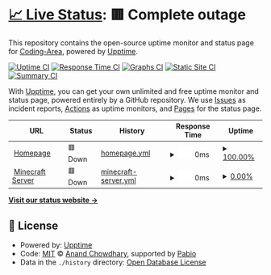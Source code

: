 # [📈 Live Status](https://status.coding-area.net): <!--live status--> **🟥 Complete outage**

This repository contains the open-source uptime monitor and status page for [Coding-Area](coding-area.net), powered by [Upptime](https://github.com/upptime/upptime).

[![Uptime CI](https://github.com/coding-area-net/status.coding-area.net/workflows/Uptime%20CI/badge.svg)](https://github.com/coding-area-net/status.coding-area.net/actions?query=workflow%3A%22Uptime+CI%22)
[![Response Time CI](https://github.com/coding-area-net/status.coding-area.net/workflows/Response%20Time%20CI/badge.svg)](https://github.com/coding-area-net/status.coding-area.net/actions?query=workflow%3A%22Response+Time+CI%22)
[![Graphs CI](https://github.com/coding-area-net/status.coding-area.net/workflows/Graphs%20CI/badge.svg)](https://github.com/coding-area-net/status.coding-area.net/actions?query=workflow%3A%22Graphs+CI%22)
[![Static Site CI](https://github.com/coding-area-net/status.coding-area.net/workflows/Static%20Site%20CI/badge.svg)](https://github.com/coding-area-net/status.coding-area.net/actions?query=workflow%3A%22Static+Site+CI%22)
[![Summary CI](https://github.com/coding-area-net/status.coding-area.net/workflows/Summary%20CI/badge.svg)](https://github.com/coding-area-net/status.coding-area.net/actions?query=workflow%3A%22Summary+CI%22)

With [Upptime](https://upptime.js.org), you can get your own unlimited and free uptime monitor and status page, powered entirely by a GitHub repository. We use [Issues](https://github.com/coding-area-net/status.coding-area.net/issues) as incident reports, [Actions](https://github.com/coding-area-net/status.coding-area.net/actions) as uptime monitors, and [Pages](https://status.coding-area.net) for the status page.

<!--start: status pages-->
<!-- This summary is generated by Upptime (https://github.com/upptime/upptime) -->
<!-- Do not edit this manually, your changes will be overwritten -->
<!-- prettier-ignore -->
| URL | Status | History | Response Time | Uptime |
| --- | ------ | ------- | ------------- | ------ |
| <img alt="" src="https://icons.duckduckgo.com/ip3/coding-area.net.ico" height="13"> [Homepage](https://coding-area.net) | 🟥 Down | [homepage.yml](https://github.com/coding-area-net/status.coding-area.net/commits/HEAD/history/homepage.yml) | <details><summary><img alt="Response time graph" src="./graphs/homepage/response-time-week.png" height="20"> 0ms</summary><br><a href="https://status.coding-area.net/history/homepage"><img alt="Response time 717" src="https://img.shields.io/endpoint?url=https%3A%2F%2Fraw.githubusercontent.com%2Fcoding-area-net%2Fstatus.coding-area.net%2FHEAD%2Fapi%2Fhomepage%2Fresponse-time.json"></a><br><a href="https://status.coding-area.net/history/homepage"><img alt="24-hour response time 0" src="https://img.shields.io/endpoint?url=https%3A%2F%2Fraw.githubusercontent.com%2Fcoding-area-net%2Fstatus.coding-area.net%2FHEAD%2Fapi%2Fhomepage%2Fresponse-time-day.json"></a><br><a href="https://status.coding-area.net/history/homepage"><img alt="7-day response time 0" src="https://img.shields.io/endpoint?url=https%3A%2F%2Fraw.githubusercontent.com%2Fcoding-area-net%2Fstatus.coding-area.net%2FHEAD%2Fapi%2Fhomepage%2Fresponse-time-week.json"></a><br><a href="https://status.coding-area.net/history/homepage"><img alt="30-day response time 0" src="https://img.shields.io/endpoint?url=https%3A%2F%2Fraw.githubusercontent.com%2Fcoding-area-net%2Fstatus.coding-area.net%2FHEAD%2Fapi%2Fhomepage%2Fresponse-time-month.json"></a><br><a href="https://status.coding-area.net/history/homepage"><img alt="1-year response time 717" src="https://img.shields.io/endpoint?url=https%3A%2F%2Fraw.githubusercontent.com%2Fcoding-area-net%2Fstatus.coding-area.net%2FHEAD%2Fapi%2Fhomepage%2Fresponse-time-year.json"></a></details> | <details><summary><a href="https://status.coding-area.net/history/homepage">100.00%</a></summary><a href="https://status.coding-area.net/history/homepage"><img alt="All-time uptime 85.77%" src="https://img.shields.io/endpoint?url=https%3A%2F%2Fraw.githubusercontent.com%2Fcoding-area-net%2Fstatus.coding-area.net%2FHEAD%2Fapi%2Fhomepage%2Fuptime.json"></a><br><a href="https://status.coding-area.net/history/homepage"><img alt="24-hour uptime 100.00%" src="https://img.shields.io/endpoint?url=https%3A%2F%2Fraw.githubusercontent.com%2Fcoding-area-net%2Fstatus.coding-area.net%2FHEAD%2Fapi%2Fhomepage%2Fuptime-day.json"></a><br><a href="https://status.coding-area.net/history/homepage"><img alt="7-day uptime 100.00%" src="https://img.shields.io/endpoint?url=https%3A%2F%2Fraw.githubusercontent.com%2Fcoding-area-net%2Fstatus.coding-area.net%2FHEAD%2Fapi%2Fhomepage%2Fuptime-week.json"></a><br><a href="https://status.coding-area.net/history/homepage"><img alt="30-day uptime 100.00%" src="https://img.shields.io/endpoint?url=https%3A%2F%2Fraw.githubusercontent.com%2Fcoding-area-net%2Fstatus.coding-area.net%2FHEAD%2Fapi%2Fhomepage%2Fuptime-month.json"></a><br><a href="https://status.coding-area.net/history/homepage"><img alt="1-year uptime 85.77%" src="https://img.shields.io/endpoint?url=https%3A%2F%2Fraw.githubusercontent.com%2Fcoding-area-net%2Fstatus.coding-area.net%2FHEAD%2Fapi%2Fhomepage%2Fuptime-year.json"></a></details>
| <img alt="" src="https://icons.duckduckgo.com/ip3/null.ico" height="13"> [Minecraft Server](coding-area.net) | 🟥 Down | [minecraft-server.yml](https://github.com/coding-area-net/status.coding-area.net/commits/HEAD/history/minecraft-server.yml) | <details><summary><img alt="Response time graph" src="./graphs/minecraft-server/response-time-week.png" height="20"> 0ms</summary><br><a href="https://status.coding-area.net/history/minecraft-server"><img alt="Response time 122" src="https://img.shields.io/endpoint?url=https%3A%2F%2Fraw.githubusercontent.com%2Fcoding-area-net%2Fstatus.coding-area.net%2FHEAD%2Fapi%2Fminecraft-server%2Fresponse-time.json"></a><br><a href="https://status.coding-area.net/history/minecraft-server"><img alt="24-hour response time 0" src="https://img.shields.io/endpoint?url=https%3A%2F%2Fraw.githubusercontent.com%2Fcoding-area-net%2Fstatus.coding-area.net%2FHEAD%2Fapi%2Fminecraft-server%2Fresponse-time-day.json"></a><br><a href="https://status.coding-area.net/history/minecraft-server"><img alt="7-day response time 0" src="https://img.shields.io/endpoint?url=https%3A%2F%2Fraw.githubusercontent.com%2Fcoding-area-net%2Fstatus.coding-area.net%2FHEAD%2Fapi%2Fminecraft-server%2Fresponse-time-week.json"></a><br><a href="https://status.coding-area.net/history/minecraft-server"><img alt="30-day response time 0" src="https://img.shields.io/endpoint?url=https%3A%2F%2Fraw.githubusercontent.com%2Fcoding-area-net%2Fstatus.coding-area.net%2FHEAD%2Fapi%2Fminecraft-server%2Fresponse-time-month.json"></a><br><a href="https://status.coding-area.net/history/minecraft-server"><img alt="1-year response time 122" src="https://img.shields.io/endpoint?url=https%3A%2F%2Fraw.githubusercontent.com%2Fcoding-area-net%2Fstatus.coding-area.net%2FHEAD%2Fapi%2Fminecraft-server%2Fresponse-time-year.json"></a></details> | <details><summary><a href="https://status.coding-area.net/history/minecraft-server">0.00%</a></summary><a href="https://status.coding-area.net/history/minecraft-server"><img alt="All-time uptime 47.42%" src="https://img.shields.io/endpoint?url=https%3A%2F%2Fraw.githubusercontent.com%2Fcoding-area-net%2Fstatus.coding-area.net%2FHEAD%2Fapi%2Fminecraft-server%2Fuptime.json"></a><br><a href="https://status.coding-area.net/history/minecraft-server"><img alt="24-hour uptime 0.00%" src="https://img.shields.io/endpoint?url=https%3A%2F%2Fraw.githubusercontent.com%2Fcoding-area-net%2Fstatus.coding-area.net%2FHEAD%2Fapi%2Fminecraft-server%2Fuptime-day.json"></a><br><a href="https://status.coding-area.net/history/minecraft-server"><img alt="7-day uptime 0.00%" src="https://img.shields.io/endpoint?url=https%3A%2F%2Fraw.githubusercontent.com%2Fcoding-area-net%2Fstatus.coding-area.net%2FHEAD%2Fapi%2Fminecraft-server%2Fuptime-week.json"></a><br><a href="https://status.coding-area.net/history/minecraft-server"><img alt="30-day uptime 0.00%" src="https://img.shields.io/endpoint?url=https%3A%2F%2Fraw.githubusercontent.com%2Fcoding-area-net%2Fstatus.coding-area.net%2FHEAD%2Fapi%2Fminecraft-server%2Fuptime-month.json"></a><br><a href="https://status.coding-area.net/history/minecraft-server"><img alt="1-year uptime 47.42%" src="https://img.shields.io/endpoint?url=https%3A%2F%2Fraw.githubusercontent.com%2Fcoding-area-net%2Fstatus.coding-area.net%2FHEAD%2Fapi%2Fminecraft-server%2Fuptime-year.json"></a></details>

<!--end: status pages-->

[**Visit our status website →**](https://status.coding-area.net)

## 📄 License

- Powered by: [Upptime](https://github.com/upptime/upptime)
- Code: [MIT](./LICENSE) © [Anand Chowdhary](https://anandchowdhary.com), supported by [Pabio](https://pabio.com)
- Data in the `./history` directory: [Open Database License](https://opendatacommons.org/licenses/odbl/1-0/)
